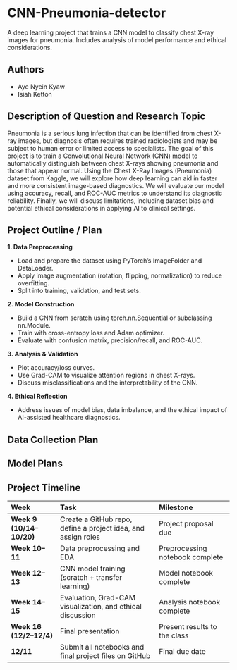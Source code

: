 # CNN-Pneumonia-detector
A deep learning project that trains a CNN model to classify chest X-ray images for pneumonia. Includes analysis of model performance and ethical considerations.
## Authors
- Aye Nyein Kyaw
- Isiah Ketton

## Description of Question and Research Topic
Pneumonia is a serious lung infection that can be identified from chest X-ray images, but diagnosis often requires trained radiologists and may be subject to human error or limited access to specialists. The goal of this project is to train a Convolutional Neural Network (CNN) model to automatically distinguish between chest X-rays showing pneumonia and those that appear normal. Using the Chest X-Ray Images (Pneumonia) dataset from Kaggle, we will explore how deep learning can aid in faster and more consistent image-based diagnostics. We will evaluate our model using accuracy, recall, and ROC-AUC metrics to understand its diagnostic reliability. Finally, we will discuss limitations, including dataset bias and potential ethical considerations in applying AI to clinical settings.

## Project Outline / Plan
**1. Data Preprocessing**
- Load and prepare the dataset using PyTorch’s ImageFolder and DataLoader.
- Apply image augmentation (rotation, flipping, normalization) to reduce overfitting.
- Split into training, validation, and test sets.

**2. Model Construction**
- Build a CNN from scratch using torch.nn.Sequential or subclassing nn.Module.
- Train with cross-entropy loss and Adam optimizer.
- Evaluate with confusion matrix, precision/recall, and ROC-AUC.

**3. Analysis & Validation**
- Plot accuracy/loss curves.
- Use Grad-CAM to visualize attention regions in chest X-rays.
- Discuss misclassifications and the interpretability of the CNN.

**4. Ethical Reflection**
- Address issues of model bias, data imbalance, and the ethical impact of AI-assisted healthcare diagnostics.

## Data Collection Plan

## Model Plans

## Project Timeline
| Week | Task | Milestone |
| :--- | :--- | :--- |
| **Week 9 (10/14–10/20)** | Create a GitHub repo, define a project idea, and assign roles | Project proposal due |
| **Week 10–11** | Data preprocessing and EDA | Preprocessing notebook complete |
| **Week 12–13** | CNN model training (scratch + transfer learning) | Model notebook complete |
| **Week 14–15** | Evaluation, Grad-CAM visualization, and ethical discussion | Analysis notebook complete |
| **Week 16 (12/2–12/4)** | Final presentation | Present results to the class |
| **12/11** | Submit all notebooks and final project files on GitHub | Final due date |

  


